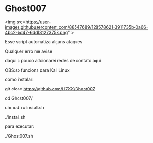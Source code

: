 # Ghost007

<img src=https://user-images.githubusercontent.com/88547689/128578621-3911735b-0a66-4bc2-bd47-6dd131273753.png" >

Esse script automatiza alguns ataques
 
Qualquer erro me avise 
 
daqui a pouco adcionarei redes de contato aqui
 
OBS:só funciona para Kali Linux
 
como instalar:
 
git clone https://github.com/H7XX/Ghost007 
 
cd Ghost007/
 
chmod +x install.sh
 
./install.sh
 
para executar:
 
./Ghost007.sh
